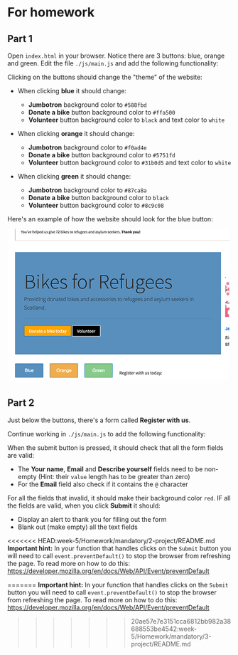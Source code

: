 # For homework

## Part 1

Open `index.html` in your browser. Notice there are 3 buttons: blue, orange and green.
Edit the file `./js/main.js` and add the following functionality:

Clicking on the buttons should change the "theme" of the website:

- When clicking **blue** it should change:

  - **Jumbotron** background color to `#588fbd`
  - **Donate a bike** button background color to `#ffa500`
  - **Volunteer** button background color to `black` and text color to `white`

- When clicking **orange** it should change:

  - **Jumbotron** background color to `#f0ad4e`
  - **Donate a bike** button background color to `#5751fd`
  - **Volunteer** button background color to `#31b0d5` and text color to `white`

- When clicking **green** it should change:
  - **Jumbotron** background color to `#87ca8a`
  - **Donate a bike** button background color to `black`
  - **Volunteer** button background color to `#8c9c08`

Here's an example of how the website should look for the blue button:

![Blue button example](images/blue_clicked.png)

## Part 2

Just below the buttons, there's a form called **Register with us**.

Continue working in `./js/main.js` to add the following functionality:

When the submit button is pressed, it should check that all the form fields are valid:

- The **Your name**, **Email** and **Describe yourself** fields need to be non-empty (Hint: their `value` length has to be greater than zero)
- For the **Email** field also check if it contains the `@` character

For all the fields that invalid, it should make their background color `red`.
IF all the fields are valid, when you click **Submit** it should:

- Display an alert to thank you for filling out the form
- Blank out (make empty) all the text fields

<<<<<<< HEAD:week-5/Homework/mandatory/2-project/README.md
**Important hint:** In your function that handles clicks on the `Submit` button you will need to call `event.preventDefault()` to stop the browser from refreshing the page. To read more on how to do this: https://developer.mozilla.org/en/docs/Web/API/Event/preventDefault 

=======
**Important hint:** In your function that handles clicks on the `Submit` button you will need to call `event.preventDefault()` to stop the browser from refreshing the page. To read more on how to do this: https://developer.mozilla.org/en/docs/Web/API/Event/preventDefault
>>>>>>> 20ae57e7e3151cca6812bb982a38688553be4542:week-5/Homework/mandatory/3-project/README.md
